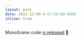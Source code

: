 ```yaml
---
layout: post
date: 2021-12-09 # 07:59:00-0400
inline: true
---
```


MonoScene code [is released](https://github.com/astra-vision/MonoScene) :mega: